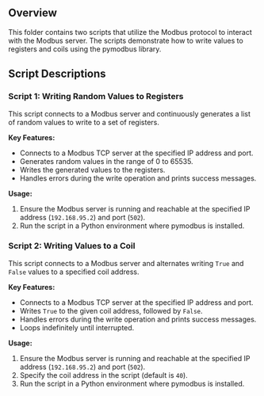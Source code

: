 ## Overview

This folder contains two scripts that utilize the Modbus protocol to interact with the Modbus server. The scripts demonstrate how to write values to registers and coils using the pymodbus library.

## Script Descriptions

### Script 1: Writing Random Values to Registers

This script connects to a Modbus server and continuously generates a list of random values to write to a set of registers.

**Key Features:**
- Connects to a Modbus TCP server at the specified IP address and port.
- Generates random values in the range of 0 to 65535.
- Writes the generated values to the registers.
- Handles errors during the write operation and prints success messages.

**Usage:**
1. Ensure the Modbus server is running and reachable at the specified IP address (`192.168.95.2`) and port (`502`).
2. Run the script in a Python environment where pymodbus is installed.

### Script 2: Writing Values to a Coil

This script connects to a Modbus server and alternates writing `True` and `False` values to a specified coil address.

**Key Features:**
- Connects to a Modbus TCP server at the specified IP address and port.
- Writes `True` to the given coil address, followed by `False`.
- Handles errors during the write operation and prints success messages.
- Loops indefinitely until interrupted.

**Usage:**
1. Ensure the Modbus server is running and reachable at the specified IP address (`192.168.95.2`) and port (`502`).
2. Specify the coil address in the script (default is `40`).
3. Run the script in a Python environment where pymodbus is installed.
